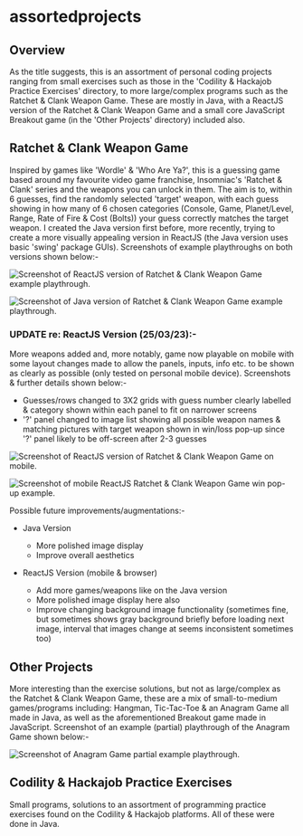 # assortedprojects

## Overview
As the title suggests, this is an assortment of personal coding projects ranging from small exercises such as those in the 'Codility & Hackajob Practice Exercises' directory, to more large/complex programs such as the Ratchet & Clank Weapon Game. These are mostly in Java, with a ReactJS version of the Ratchet & Clank Weapon Game and a small core JavaScript Breakout game (in the 'Other Projects' directory) included also.

## Ratchet & Clank Weapon Game
Inspired by games like 'Wordle' & 'Who Are Ya?', this is a guessing game based around my favourite video game franchise, Insomniac's 'Ratchet & Clank' series and the weapons you can unlock in them. The aim is to, within 6 guesses, find the randomly selected 'target' weapon, with each guess showing in how many of 6 chosen categories (Console, Game, Planet/Level, Range, Rate of Fire & Cost (Bolts)) your guess correctly matches the target weapon. I created the Java version first before, more recently, trying to create a more visually appealing version in ReactJS (the Java version uses basic 'swing' package GUIs). Screenshots of example playthroughs on both versions shown below:-

![Screenshot of ReactJS version of Ratchet & Clank Weapon Game example playthrough.](./Ratchet%20&%20Clank%20Weapon%20Game/RCWG-Pics/Screenshot%202023-03-24%20185502.jpg)

![Screenshot of Java version of Ratchet & Clank Weapon Game example playthrough.](/Ratchet%20&%20Clank%20Weapon%20Game/RCWG-Pics/Screenshot%202023-03-24%20185126.jpg)

### UPDATE re: ReactJS Version (25/03/23):-
More weapons added and, more notably, game now playable on mobile with some layout changes made to allow the panels, inputs, info etc. to be shown as clearly as possible (only tested on personal mobile device). Screenshots & further details shown below:-
- Guesses/rows changed to 3X2 grids with guess number clearly labelled & category shown within each panel to fit on narrower screens
- '?' panel changed to image list showing all possible weapon names & matching pictures with target weapon shown in win/loss pop-up since '?' panel likely to be off-screen after 2-3 guesses

![Screenshot of ReactJS version of Ratchet & Clank Weapon Game on mobile.](/Ratchet%20&%20Clank%20Weapon%20Game/RCWG-Pics/Screenshot_20230325_172434_Chrome.jpg) 

![Screenshot of mobile ReactJS Ratchet & Clank Weapon Game win pop-up example.](/Ratchet%20&%20Clank%20Weapon%20Game/RCWG-Pics/Screenshot_20230325_172615_Chrome.jpg)

Possible future improvements/augmentations:-
- Java Version
  - More polished image display
  - Improve overall aesthetics

- ReactJS Version (mobile & browser)
  - Add more games/weapons like on the Java version
  - More polished image display here also
  - Improve changing background image functionality (sometimes fine, but sometimes shows gray background briefly before loading next image, interval that images change at seems inconsistent sometimes too)

## Other Projects
More interesting than the exercise solutions, but not as large/complex as the Ratchet & Clank Weapon Game, these are a mix of small-to-medium games/programs including: Hangman, Tic-Tac-Toe & an Anagram Game all made in Java, as well as the aforementioned Breakout game made in JavaScript. Screenshot of an example (partial) playthrough of the Anagram Game shown below:-

![Screenshot of Anagram Game partial example playthrough.](/Other%20Projects/OP-Pics/Screenshot%202023-03-24%20185931.jpg)

## Codility & Hackajob Practice Exercises
Small programs, solutions to an assortment of programming practice exercises found on the Codility & Hackajob platforms. All of these were done in Java.
